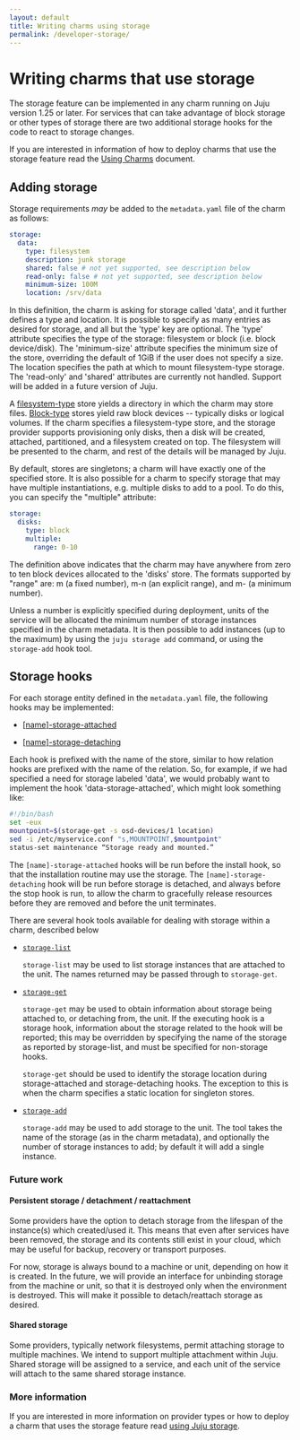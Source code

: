 ```yaml
---
layout: default
title: Writing charms using storage  
permalink: /developer-storage/
---
```


# Writing charms that use storage

The storage feature can be implemented in any charm running on Juju version
1.25 or later. For services that can take advantage of block storage or other
types of storage there are two additional storage hooks for the code to react
to storage changes.

If you are interested in information of how to deploy charms that use the
storage feature read the [Using Charms](./charms-storage.html) document.

## Adding storage

Storage requirements _may_ be added to the `metadata.yaml` file of the charm as
follows:

```yaml
storage:
  data:
    type: filesystem
    description: junk storage
    shared: false # not yet supported, see description below
    read-only: false # not yet supported, see description below
    minimum-size: 100M
    location: /srv/data
```

In this definition, the charm is asking for storage called 'data', and it
further defines a type and location. It is possible to specify as many entries
as desired for storage, and all but the 'type' key are optional. The 'type'
attribute specifies the type of the storage: filesystem or block (i.e. block
device/disk). The 'minimum-size' attribute specifies the minimum size of the
store, overriding the default of 1GiB if the user does not specify a size. The
location specifies the path at which to mount filesystem-type storage. The
'read-only' and 'shared' attributes are currently not handled. Support will be
added in a future version of Juju.

A [filesystem-type](./charms-storage.html#provider-support) store yields a
directory in which the charm may store files.
[Block-type](./charms-storage.html#ec2/ebs-(ebs)) stores yield raw block
devices -- typically disks or logical volumes. If the charm specifies a
filesystem-type store, and the storage provider supports provisioning only
disks, then a disk will be created, attached, partitioned, and a filesystem
created on top. The filesystem will be presented to the charm, and rest of the
details will be managed by Juju.

By default, stores are singletons; a charm will have exactly one of the
specified store. It is also possible for a charm to specify storage that may
have multiple instantiations, e.g. multiple disks to add to a pool. To do this,
you can specify the "multiple" attribute:

```yaml
storage:
  disks:
    type: block
    multiple:
      range: 0-10
```

The definition above indicates that the charm may have anywhere from zero to ten
block devices allocated to the 'disks' store. The formats supported by "range"
are: m (a fixed number), m-n (an explicit range), and m- (a minimum number).

Unless a number is explicitly specified during deployment, units of the service
will be allocated the minimum number of storage instances specified in the charm
metadata. It is then possible to add instances (up to the maximum) by using the
`juju storage add` command, or using the `storage-add` hook tool.

## Storage hooks

For each storage entity defined in the `metadata.yaml` file, the following hooks
may be implemented:

- [[name]-storage-attached](./reference-charm-hooks.html#[name]-storage-attached)

- [[name]-storage-detaching](./reference-charm-hooks.html#[name]-storage-detaching)

Each hook is prefixed with the name of the store, similar to how relation hooks
are prefixed with the name of the relation. So, for example, if we had specified
a need for storage labeled 'data', we would probably want to implement the hook
'data-storage-attached', which might look something like:

```bash
#!/bin/bash
set -eux
mountpoint=$(storage-get -s osd-devices/1 location)
sed -i /etc/myservice.conf "s,MOUNTPOINT,$mountpoint"
status-set maintenance “Storage ready and mounted.”
```

The `[name]-storage-attached` hooks will be run before the install hook, so that
the installation routine may use the storage. The `[name]-storage-detaching`
hook will be run before storage is detached, and always before the stop hook is
run, to allow the charm to gracefully release resources before they are removed
and before the unit terminates.

There are several hook tools available for dealing with storage within a
charm, described below

- [`storage-list`](./reference-hook-tools.html#storage-list)

    `storage-list` may be used to list storage instances that are attached
    to the unit. The names returned may be passed through to `storage-get`.

- [`storage-get`](./reference-hook-tools.html#storage-get)

    `storage-get` may be used to obtain information about storage being
    attached to, or detaching from, the unit. If the executing hook is a
    storage hook, information about the storage related to the hook will
    be reported; this may be overridden by specifying the name of the
    storage as reported by storage-list, and must be specified for
    non-storage hooks.

    `storage-get` should be used to identify the storage location during
    storage-attached and storage-detaching hooks. The exception to this
    is when the charm specifies a static location for singleton stores.

- [`storage-add`](./reference-hook-tools.html#storage-add)

    `storage-add` may be used to add storage to the unit. The tool takes
    the name of the storage (as in the charm metadata), and optionally
    the number of storage instances to add; by default it will add a
    single instance.

### Future work

#### Persistent storage / detachment / reattachment

Some providers have the option to detach storage from the lifespan of the
instance(s) which created/used it. This means that even after services have been
removed, the storage and its contents still exist in your cloud, which may be
useful for backup, recovery or transport purposes.

For now, storage is always bound to a machine or unit, depending on how it is
created. In the future, we will provide an interface for unbinding storage from
the machine or unit, so that it is destroyed only when the environment is
destroyed. This will make it possible to detach/reattach storage as desired.

#### Shared storage

Some providers, typically network filesystems, permit attaching storage to
multiple machines. We intend to support multiple attachment within Juju. Shared
storage will be assigned to a service, and each unit of the service will attach
to the same shared storage instance.

### More information

If you are interested in more information on provider types or how to deploy a
charm that uses the storage feature read
[using Juju storage](./charms-storage.html).
